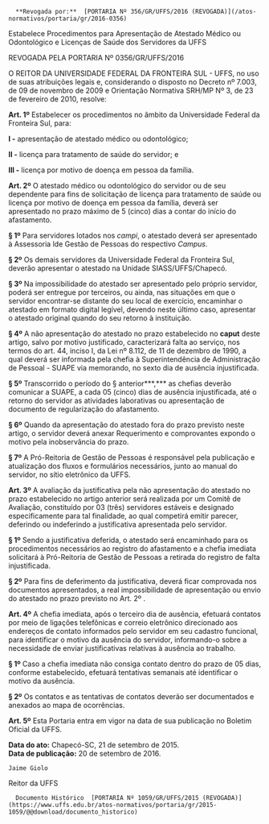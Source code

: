       **Revogada por:**  [PORTARIA Nº 356/GR/UFFS/2016 (REVOGADA)](/atos-normativos/portaria/gr/2016-0356) 

   Estabelece Procedimentos para Apresentação de Atestado Médico ou Odontológico e Licenças de Saúde dos Servidores da UFFS  

REVOGADA PELA PORTARIA Nº 0356/GR/UFFS/2016

 O REITOR DA UNIVERSIDADE FEDERAL DA FRONTEIRA SUL - UFFS, no uso de suas atribuições legais e, considerando o disposto no Decreto nº 7.003, de 09 de novembro de 2009 e Orientação Normativa SRH/MP Nº 3, de 23 de fevereiro de 2010, resolve:

 **Art. 1º** Estabelecer os procedimentos no âmbito da Universidade Federal da Fronteira Sul, para:

 **I -** apresentação de atestado médico ou odontológico;

 **II -** licença para tratamento de saúde do servidor; e

 **III -** licença por motivo de doença em pessoa da família.

 **Art. 2º** O atestado médico ou odontológico do servidor ou de seu dependente para fins de solicitação de licença para tratamento de saúde ou licença por motivo de doença em pessoa da família, deverá ser apresentado no prazo máximo de 5 (cinco) dias a contar do início do afastamento.

 **§ 1º** Para servidores lotados nos *campi*, o atestado deverá ser apresentado à Assessoria lde Gestão de Pessoas do respectivo *Campus*.

 **§ 2º** Os demais servidores da Universidade Federal da Fronteira Sul, deverão apresentar o atestado na Unidade SIASS/UFFS/Chapecó.

 **§ 3º** Na impossibilidade do atestado ser apresentado pelo próprio servidor, poderá ser entregue por terceiros, ou ainda, nas situações em que o servidor encontrar-se distante do seu local de exercício, encaminhar o atestado em formato digital legível, devendo neste último caso, apresentar o atestado original quando do seu retorno à instituição.

 **§ 4º** A não apresentação do atestado no prazo estabelecido no **caput** deste artigo, salvo por motivo justificado, caracterizará falta ao serviço, nos termos do art. 44, inciso I, da Lei nº 8.112, de 11 de dezembro de 1990, a qual deverá ser informada pela chefia à Superintendência de Administração de Pessoal - SUAPE via memorando, no sexto dia de ausência injustificada.

 **§ 5º** Transcorrido o período do § anterior***,*** as chefias deverão comunicar a SUAPE, a cada 05 (cinco) dias de ausência injustificada, até o retorno do servidor as atividades laborativas ou apresentação de documento de regularização do afastamento.

 **§ 6º** Quando da apresentação do atestado fora do prazo previsto neste artigo, o servidor deverá anexar Requerimento e comprovantes expondo o motivo pela inobservância do prazo.

 **§ 7º** A Pró-Reitoria de Gestão de Pessoas é responsável pela publicação e atualização dos fluxos e formulários necessários, junto ao manual do servidor, no sítio eletrônico da UFFS.

 **Art. 3º** A avaliação da justificativa pela não apresentação do atestado no prazo estabelecido no artigo anterior será realizada por um Comitê de Avaliação, constituído por 03 (três) servidores estáveis e designado especificamente para tal finalidade, ao qual competirá emitir parecer, deferindo ou indeferindo a justificativa apresentada pelo servidor.

 **§ 1º** Sendo a justificativa deferida, o atestado será encaminhado para os procedimentos necessários ao registro do afastamento e a chefia imediata solicitará à Pró-Reitoria de Gestão de Pessoas a retirada do registro de falta injustificada.

 **§ 2º** Para fins de deferimento da justificativa, deverá ficar comprovada nos documentos apresentados, a real impossibilidade de apresentação ou envio do atestado no prazo previsto no Art. 2º .

 **Art. 4º** A chefia imediata, após o terceiro dia de ausência, efetuará contatos por meio de ligações telefônicas e correio eletrônico direcionado aos endereços de contato informados pelo servidor em seu cadastro funcional, para identificar o motivo da ausência do servidor, informando-o sobre a necessidade de enviar justificativas relativas à ausência ao trabalho.

 **§ 1º** Caso a chefia imediata não consiga contato dentro do prazo de 05 dias, conforme estabelecido, efetuará tentativas semanais até identificar o motivo da ausência.

 **§ 2º** Os contatos e as tentativas de contatos deverão ser documentados e anexados ao mapa de ocorrências.

 **Art. 5º** Esta Portaria entra em vigor na data de sua publicação no Boletim Oficial da UFFS.

  

   **Data do ato:** Chapecó-SC, 21 de setembro de 2015.   
 **Data de publicação:**  20 de setembro de 2016. 

    Jaime Giolo   
 Reitor da UFFS 

      Documento Histórico  [PORTARIA Nº 1059/GR/UFFS/2015 (REVOGADA)](https://www.uffs.edu.br/atos-normativos/portaria/gr/2015-1059/@@download/documento_historico)     
      